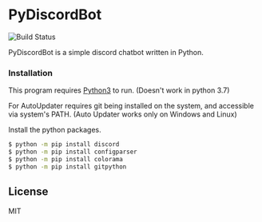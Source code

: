 # PyDiscordBot

![Build Status](https://travis-ci.org/joemccann/dillinger.svg?branch=master)

PyDiscordBot is a simple discord chatbot written in Python.

### Installation

This program requires [Python3](https://www.python.org/downloads/release/python-366/) to run. (Doesn't work in python 3.7)

For AutoUpdater requires git being installed on the system, and accessible via system's PATH.
(Auto Updater works only on Windows and Linux)

Install the python packages.

```sh
$ python -m pip install discord
$ python -m pip install configparser
$ python -m pip install colorama
$ python -m pip install gitpython
```

License
----

MIT
